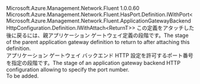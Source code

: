 <Type Name="IWithPort&lt;ReturnT&gt;" FullName="Microsoft.Azure.Management.Network.Fluent.ApplicationGatewayBackendHttpConfiguration.Definition.IWithPort&lt;ReturnT&gt;">
  <TypeSignature Language="C#" Value="public interface IWithPort&lt;ReturnT&gt; : Microsoft.Azure.Management.Network.Fluent.HasPort.Definition.IWithPort&lt;Microsoft.Azure.Management.Network.Fluent.ApplicationGatewayBackendHttpConfiguration.Definition.IWithAttach&lt;ReturnT&gt;&gt;" />
  <TypeSignature Language="ILAsm" Value=".class public interface auto ansi abstract IWithPort`1&lt;ReturnT&gt; implements class Microsoft.Azure.Management.Network.Fluent.HasPort.Definition.IWithPort`1&lt;class Microsoft.Azure.Management.Network.Fluent.ApplicationGatewayBackendHttpConfiguration.Definition.IWithAttach`1&lt;!ReturnT&gt;&gt;" />
  <TypeSignature Language="DocId" Value="T:Microsoft.Azure.Management.Network.Fluent.ApplicationGatewayBackendHttpConfiguration.Definition.IWithPort`1" />
  <TypeSignature Language="VB.NET" Value="Public Interface IWithPort(Of ReturnT)&#xA;Implements IWithPort(Of IWithAttach(Of ReturnT))" />
  <TypeSignature Language="F#" Value="type IWithPort&lt;'ReturnT&gt; = interface&#xA;    interface IWithPort&lt;IWithAttach&lt;'ReturnT&gt;&gt;" />
  <AssemblyInfo>
    <AssemblyName>Microsoft.Azure.Management.Network.Fluent</AssemblyName>
    <AssemblyVersion>1.0.0.60</AssemblyVersion>
  </AssemblyInfo>
  <TypeParameters>
    <TypeParameter Name="ParentT" />
  </TypeParameters>
  <Interfaces>
    <Interface>
      <InterfaceName>Microsoft.Azure.Management.Network.Fluent.HasPort.Definition.IWithPort&lt;Microsoft.Azure.Management.Network.Fluent.ApplicationGatewayBackendHttpConfiguration.Definition.IWithAttach&lt;ReturnT&gt;&gt;</InterfaceName>
    </Interface>
  </Interfaces>
  <Docs>
    <typeparam name="ReturnT"><span data-ttu-id="5c726-101">この定義をアタッチした後に戻るには、親アプリケーション ゲートウェイ定義の段階です。</span><span class="sxs-lookup"><span data-stu-id="5c726-101">The stage of the parent application gateway definition to return to after attaching this definition.</span></span></typeparam>
    <summary>
            <span data-ttu-id="5c726-102">アプリケーション ゲートウェイ バックエンド HTTP 設定を許可するポート番号を指定の段階です。</span><span class="sxs-lookup"><span data-stu-id="5c726-102">The stage of an application gateway backend HTTP configuration allowing to specify the port number.</span></span>
            </summary>
    <remarks>To be added.</remarks>
  </Docs>
  <Members />
</Type>